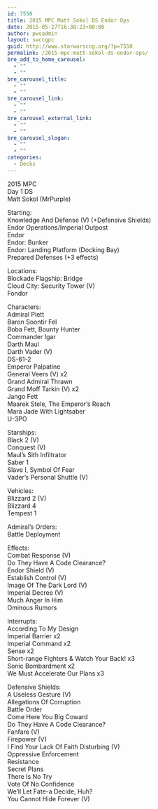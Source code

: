```yaml
---
id: 7550
title: 2015 MPC Matt Sokol DS Endor Ops
date: 2015-05-27T16:38:23+00:00
author: pwsadmin
layout: swccgpc
guid: http://www.starwarsccg.org/?p=7550
permalink: /2015-mpc-matt-sokol-ds-endor-ops/
bre_add_to_home_carousel:
  - ""
  - ""
bre_carousel_title:
  - ""
  - ""
bre_carousel_link:
  - ""
  - ""
bre_carousel_external_link:
  - ""
  - ""
bre_carousel_slogan:
  - ""
  - ""
categories:
  - Decks
---
```

2015 MPC  
Day 1 DS  
Matt Sokol (MrPurple)

Starting:  
Knowledge And Defense (V) (+Defensive Shields)  
Endor Operations/Imperial Outpost  
Endor  
Endor: Bunker  
Endor: Landing Platform (Docking Bay)  
Prepared Defenses (+3 effects)

Locations:  
Blockade Flagship: Bridge  
Cloud City: Security Tower (V)  
Fondor

Characters:  
Admiral Piett  
Baron Soontir Fel  
Boba Fett, Bounty Hunter  
Commander Igar  
Darth Maul  
Darth Vader (V)  
DS-61-2  
Emperor Palpatine  
General Veers (V) x2  
Grand Admiral Thrawn  
Grand Moff Tarkin (V) x2  
Jango Fett  
Maarek Stele, The Emperor&#8217;s Reach  
Mara Jade With Lightsaber  
U-3PO

Starships:  
Black 2 (V)  
Conquest (V)  
Maul&#8217;s Sith Infiltrator  
Saber 1  
Slave I, Symbol Of Fear  
Vader&#8217;s Personal Shuttle (V)

Vehicles:  
Blizzard 2 (V)  
Blizzard 4  
Tempest 1

Admiral&#8217;s Orders:  
Battle Deployment

Effects:  
Combat Response (V)  
Do They Have A Code Clearance?  
Endor Shield (V)  
Establish Control (V)  
Image Of The Dark Lord (V)  
Imperial Decree (V)  
Much Anger In Him  
Ominous Rumors

Interrupts:  
According To My Design  
Imperial Barrier x2  
Imperial Command x2  
Sense x2  
Short-range Fighters & Watch Your Back! x3  
Sonic Bombardment x2  
We Must Accelerate Our Plans x3

Defensive Shields:  
A Useless Gesture (V)  
Allegations Of Corruption  
Battle Order  
Come Here You Big Coward  
Do They Have A Code Clearance?  
Fanfare (V)  
Firepower (V)  
I Find Your Lack Of Faith Disturbing (V)  
Oppressive Enforcement  
Resistance  
Secret Plans  
There Is No Try  
Vote Of No Confidence  
We&#8217;ll Let Fate-a Decide, Huh?  
You Cannot Hide Forever (V)